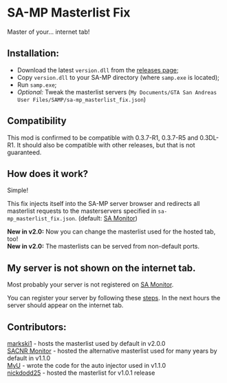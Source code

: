 # SA-MP Masterlist Fix
Master of your... internet tab!



## Installation:
* Download the latest `version.dll` from the [releases page](https://github.com/spmn/sa-mp_masterlist_fix/releases);
* Copy `version.dll` to your SA-MP directory (where `samp.exe` is located);
* Run `samp.exe`;
* *Optional:* Tweak the masterlist servers (`My Documents/GTA San Andreas User Files/SAMP/sa-mp_masterlist_fix.json`)


## Compatibility
This mod is confirmed to be compatible with 0.3.7-R1, 0.3.7-R5 and 0.3DL-R1. It should also be compatible with other releases, but that is not guaranteed.

## How does it work?
Simple! 

This fix injects itself into the SA-MP server browser and redirects all masterlist requests to the masterservers specified in `sa-mp_masterlist_fix.json`. (default: [SA Monitor](https://sam.markski.ar/web/about.php))

**New in v2.0:** Now you can change the masterlist used for the hosted tab, too! <br/>
**New in v2.0:** The masterlists can be served from non-default ports.


## My server is not shown on the internet tab.
Most probably your server is not registered on [SA Monitor](https://sam.markski.ar/web/about.php). 

You can register your server by following these [steps](https://sam.markski.ar/web/add.php). In the next hours the server should appear on the internet tab.


## Contributors:
[markski1](https://github.com/markski1) - hosts the masterlist used by default in v2.0.0 <br/>
[SACNR Monitor](http://monitor.sacnr.com/) - hosted the alternative masterlist used for many years by default in v1.1.0 <br/>
[MyU](https://github.com/myudev) - wrote the code for the auto injector used in v1.1.0 <br/>
[nickdodd25](https://github.com/nickdodd25) - hosted the masterlist for v1.0.1 release
